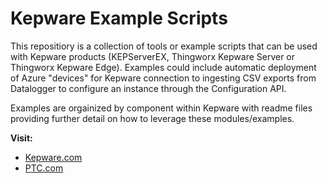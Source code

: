 # Kepware Example Scripts

This repositiory is a collection of tools or example scripts that can be used with Kepware products (KEPServerEX, Thingworx Kepware Server or Thingworx Kepware Edge). Examples could include automatic deployment of Azure "devices" for Kepware connection to ingesting CSV exports from Datalogger to configure an instance through the Configuration API.

Examples are orgainized by component within Kepware with readme files providing further detail on how to leverage these modules/examples.

**Visit:**

- [Kepware.com](https://www.kepware.com/)
- [PTC.com](https://www.ptc.com/)
